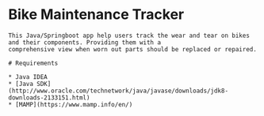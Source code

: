 # Bike Maintenance Tracker
```
This Java/Springboot app help users track the wear and tear on bikes and their components. Providing them with a
comprehensive view when worn out parts should be replaced or repaired.

# Requirements
```
    * Java IDEA
    * [Java SDK](http://www.oracle.com/technetwork/java/javase/downloads/jdk8-downloads-2133151.html)
    * [MAMP](https://www.mamp.info/en/)
